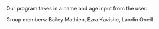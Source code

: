 Our program takes in a name and age input from the user. 

Group members: Bailey Mathien, Ezra Kavishe, Landin Oneill
